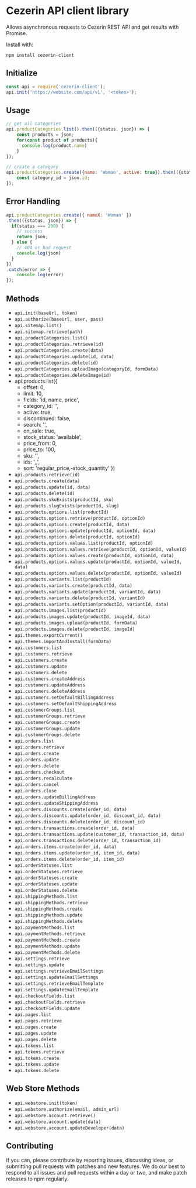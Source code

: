 # Cezerin API client library

Allows asynchronous requests to Cezerin REST API and get results with Promise.

Install with:

    npm install cezerin-client


## Initialize

```javascript
const api = require('cezerin-client');
api.init('https://website.com/api/v1', '<token>');
```

## Usage

```javascript
// get all categories
api.productCategories.list().then(({status, json}) => {
    const products = json;
    for(const product of products){
      console.log(product.name)
    }
});

// create a category
api.productCategories.create({name: 'Woman', active: true}).then(({status, json}) => {
    const category_id = json.id;
});
```

##  Error Handling

```javascript
api.productCategories.create({ nameX: 'Woman' })
.then(({status, json}) => {
  if(status === 200) {
    // success
    return json;
  } else {
    // 404 or bad request
    console.log(json)
  }
})
.catch(error => {
    console.log(error)
});
```

## Methods

* `api.init(baseUrl, token)`
* `api.authorize(baseUrl, user, pass)`
* `api.sitemap.list()`
* `api.sitemap.retrieve(path)`
* `api.productCategories.list()`
* `api.productCategories.retrieve(id)`
* `api.productCategories.create(data)`
* `api.productCategories.update(id, data)`
* `api.productCategories.delete(id)`
* `api.productCategories.uploadImage(categoryId, formData)`
* `api.productCategories.deleteImage(id)`
* api.products.list({
    - offset: 0,
    - limit: 10,
    - fields: 'id, name, price',
    - category_id: '<id>',
    - active: true,
    - discontinued: false,
    - search: '',
    - on_sale: true,
    - stock_status: 'available',
    - price_from: 0,
    - price_to: 100,
    - sku: '',
    - ids: '<id>,<id>,<id>',
    - sort: 'regular_price,-stock_quantity'
   })
* `api.products.retrieve(id)`
* `api.products.create(data)`
* `api.products.update(id, data)`
* `api.products.delete(id)`
* `api.products.skuExists(productId, sku)`
* `api.products.slugExists(productId, slug)`
* `api.products.options.list(productId)`
* `api.products.options.retrieve(productId, optionId)`
* `api.products.options.create(productId, data)`
* `api.products.options.update(productId, optionId, data)`
* `api.products.options.delete(productId, optionId)`
* `api.products.options.values.list(productId, optionId)`
* `api.products.options.values.retrieve(productId, optionId, valueId)`
* `api.products.options.values.create(productId, optionId, data)`
* `api.products.options.values.update(productId, optionId, valueId, data)`
* `api.products.options.values.delete(productId, optionId, valueId)`
* `api.products.variants.list(productId)`
* `api.products.variants.create(productId, data)`
* `api.products.variants.update(productId, variantId, data)`
* `api.products.variants.delete(productId, variantId)`
* `api.products.variants.setOption(productId, variantId, data)`
* `api.products.images.list(productId)`
* `api.products.images.update(productId, imageId, data)`
* `api.products.images.upload(productId, formData)`
* `api.products.images.delete(productId, imageId)`
* `api.themes.exportCurrent()`
* `api.themes.importAndInstall(formData)`
* `api.customers.list`
* `api.customers.retrieve`
* `api.customers.create`
* `api.customers.update`
* `api.customers.delete`
* `api.customers.createAddress`
* `api.customers.updateAddress`
* `api.customers.deleteAddress`
* `api.customers.setDefaultBillingAddress`
* `api.customers.setDefaultShippingAddress`
* `api.customerGroups.list`
* `api.customerGroups.retrieve`
* `api.customerGroups.create`
* `api.customerGroups.update`
* `api.customerGroups.delete`
* `api.orders.list`
* `api.orders.retrieve`
* `api.orders.create`
* `api.orders.update`
* `api.orders.delete`
* `api.orders.checkout`
* `api.orders.recalculate`
* `api.orders.cancel`
* `api.orders.close`
* `api.orders.updateBillingAddress`
* `api.orders.updateShippingAddress`
* `api.orders.discounts.create(order_id, data)`
* `api.orders.discounts.update(order_id, discount_id, data)`
* `api.orders.discounts.delete(order_id, discount_id)`
* `api.orders.transactions.create(order_id, data)`
* `api.orders.transactions.update(customer_id, transaction_id, data)`
* `api.orders.transactions.delete(order_id, transaction_id)`
* `api.orders.items.create(order_id, data)`
* `api.orders.items.update(order_id, item_id, data)`
* `api.orders.items.delete(order_id, item_id)`
* `api.orderStatuses.list`
* `api.orderStatuses.retrieve`
* `api.orderStatuses.create`
* `api.orderStatuses.update`
* `api.orderStatuses.delete`
* `api.shippingMethods.list`
* `api.shippingMethods.retrieve`
* `api.shippingMethods.create`
* `api.shippingMethods.update`
* `api.shippingMethods.delete`
* `api.paymentMethods.list`
* `api.paymentMethods.retrieve`
* `api.paymentMethods.create`
* `api.paymentMethods.update`
* `api.paymentMethods.delete`
* `api.settings.retrieve`
* `api.settings.update`
* `api.settings.retrieveEmailSettings`
* `api.settings.updateEmailSettings`
* `api.settings.retrieveEmailTemplate`
* `api.settings.updateEmailTemplate`
* `api.checkoutFields.list`
* `api.checkoutFields.retrieve`
* `api.checkoutFields.update`
* `api.pages.list`
* `api.pages.retrieve`
* `api.pages.create`
* `api.pages.update`
* `api.pages.delete`
* `api.tokens.list`
* `api.tokens.retrieve`
* `api.tokens.create`
* `api.tokens.update`
* `api.tokens.delete`

## Web Store Methods

* `api.webstore.init(token)`
* `api.webstore.authorize(email, admin_url)`
* `api.webstore.account.retrieve()`
* `api.webstore.account.update(data)`
* `api.webstore.account.updateDeveloper(data)`

## Contributing

If you can, please contribute by reporting issues, discussing ideas, or submitting pull requests with patches and new features. We do our best to respond to all issues and pull requests within a day or two, and make patch releases to npm regularly.
